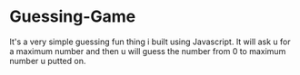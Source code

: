 # Guessing-Game
It's a very simple guessing fun thing i built using Javascript. It will ask u for a maximum number and then u will guess the number from 0 to maximum number u putted on. 
